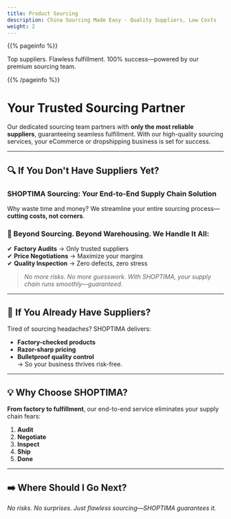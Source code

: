 ```yaml
---
title: Product Sourcing
description: China Sourcing Made Easy - Quality Suppliers, Low Costs
weight: 2
---
```


{{% pageinfo %}}

Top suppliers. Flawless fulfillment. 100% success—powered by our premium sourcing team.

{{% /pageinfo %}}

# Your Trusted Sourcing Partner

Our dedicated sourcing team partners with **only the most reliable suppliers**, guaranteeing seamless fulfillment. With our high-quality sourcing services, your eCommerce or dropshipping business is set for success.

---

## 🔍 If You Don't Have Suppliers Yet?

### SHOPTIMA Sourcing: Your End-to-End Supply Chain Solution
Why waste time and money? We streamline your entire sourcing process—**cutting costs, not corners**.

### 🚀 Beyond Sourcing. Beyond Warehousing. We Handle It All:
✔ **Factory Audits** → Only trusted suppliers  
✔ **Price Negotiations** → Maximize your margins  
✔ **Quality Inspection** → Zero defects, zero stress  

> *No more risks. No more guesswork. With SHOPTIMA, your supply chain runs smoothly—guaranteed.*

---

## 🔧 If You Already Have Suppliers?
Tired of sourcing headaches? SHOPTIMA delivers:  
- **Factory-checked products**  
- **Razor-sharp pricing**  
- **Bulletproof quality control**  
→ So your business thrives risk-free.

---

## 💡 Why Choose SHOPTIMA?
**From factory to fulfillment**, our end-to-end service eliminates your supply chain fears:  
1. **Audit**  
2. **Negotiate**  
3. **Inspect**  
4. **Ship**  
5. **Done**

---

## ➡️ Where Should I Go Next?
*No risks. No surprises. Just flawless sourcing—SHOPTIMA guarantees it.*